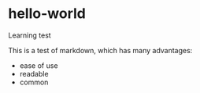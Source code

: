 # hello-world
Learning test

This is a test of markdown, which has many advantages:

- ease of use
- readable
- common

